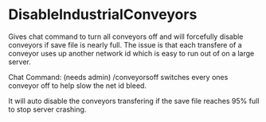 # DisableIndustrialConveyors
Gives chat command to turn all conveyors off and will forcefully disable conveyors if save file is nearly full.
The issue is that each transfere of a conveyor uses up another network id which is easy to run out of on a large server.

Chat Command: (needs admin)
/conveyorsoff switches every ones conveyor off to help slow the net id bleed.

It will auto disable the conveyors transfering if the save file reaches 95% full to stop server crashing.
